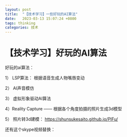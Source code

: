 ```yaml
---
layout: post
title:  "【技术学习】一些好玩的AI算法"
date:   2023-03-13 15:07:24 +0800
tags: thinking
categories: 技术
---
```


#  【技术学习】好玩的AI算法

好玩的ai算法： 



1） LSP算法： 根据语音生成人物嘴唇变动

2） AI声音模仿

3） 虚拟形象驱动AI算法

4）Reality Capture  —— 根据各个角度拍摄的照片生成3d模型

5） 照片转3d建模： https://shunsukesaito.github.io/PIFu/



还有这个skype视频替换： 











